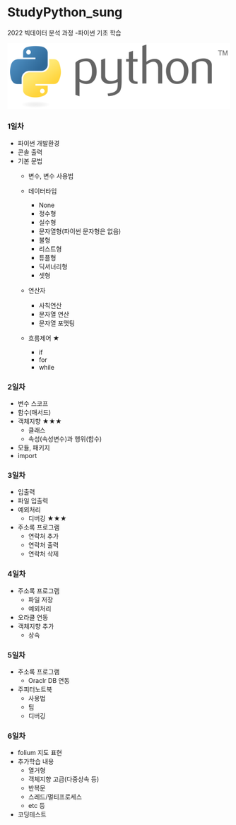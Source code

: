 # StudyPython_sung
2022 빅데이터 분석 과정 -파이썬 기초 학습


![파이썬](./image/python_logo_.png)
<!-- <img src='C:\STUDY\StudyPython_sung\image\python_logo_.png'\> -->


### 1일차
- 파이썬 개발환경
- 콘솔 출력
- 기본 문법
    - 변수, 변수 사용법
    - 데이터타입
        - None
        - 정수형
        - 실수형
        - 문자열형(파이썬 문자형은 없음)
        - 불형
        - 리스트형
        - 튜플형
        - 딕셔너리형
        - 셋형

     - 연산자
        - 사칙연산
        - 문자열 연산
        - 문자열 포맷팅

     - 흐름제어 ★
        - if
        - for
        - while
      

### 2일차
- 변수 스코프
- 함수(매서드)
- 객체지향 ★★★
   - 클래스
   - 속성(속성변수)과 행위(함수)
- 모듈, 패키지
- import


### 3일차
- 입출력
- 파일 입출력
- 예외처리
   - 디버깅 ★★★
- 주소록 프로그램
   - 연락처 추가
   - 연락처 출력
   - 연락처 삭제


### 4일차
- 주소록 프로그램
   - 파일 저장
   - 예외처리
- 오라클 연동
- 객체지향 추가
   - 상속


### 5일차
- 주소록 프로그램
   - Oraclr DB 연동
- 주피터노트북
   - 사용법
   - 팁
   - 디버깅


### 6일차
- folium 지도 표현
- 추가학습 내용
   - 열거형
   - 객체지향 고급(다중상속 등)
   - 반복문
   - 스레드/멀티프로세스
   - etc 등
- 코딩테스트